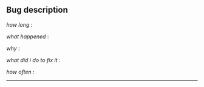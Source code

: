 ## Bug description
*how long* :

*what happened* :

*why* :

*what did i do to fix it* : 

*how often* :

--------------